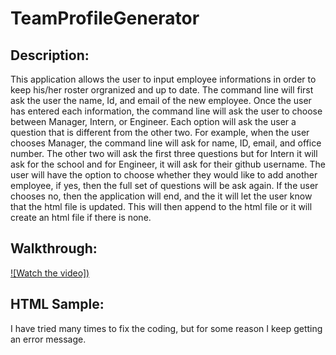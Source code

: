 # TeamProfileGenerator

## Description:
This application allows the user to input employee informations in order to keep his/her roster orgranized and up to date. The command line will first ask the user the name, Id, and email of the new employee. Once the user has entered each information, the command line will ask the user to choose between Manager, Intern, or Engineer. Each option will ask the user a question that is different from the other two. For example, when the user chooses Manager, the command line will ask for name, ID, email, and office number. The other two will ask the first three questions but for Intern it will ask for the school and for Engineer, it will ask for their github username. The user will have the option to choose whether they would like to add another employee, if yes, then the full set of questions will be ask again. If the user chooses no, then the application will end, and the it will let the user know that the html file is updated. This will then append to the html file or it will create an html file if there is none. 

## Walkthrough:
[![Watch the video])](https://drive.google.com/file/d/1U1CqlHVCYsGb_qP3CFzHve21nwS0KpGX/preview)

## HTML Sample:

I have tried many times to fix the coding, but for some reason I keep getting an error message.
